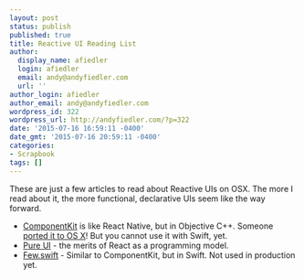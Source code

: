 ```yaml
---
layout: post
status: publish
published: true
title: Reactive UI Reading List
author:
  display_name: afiedler
  login: afiedler
  email: andy@andyfiedler.com
  url: ''
author_login: afiedler
author_email: andy@andyfiedler.com
wordpress_id: 322
wordpress_url: http://andyfiedler.com/?p=322
date: '2015-07-16 16:59:11 -0400'
date_gmt: '2015-07-16 20:59:11 -0400'
categories:
- Scrapbook
tags: []
---
```

These are just a few articles to read about Reactive UIs on OSX. The more I read about it, the more functional, declarative UIs seem like the way forward.

<ul>
	<li><a href="http://componentkit.org/">ComponentKit</a> is like React Native, but in Objective C++. Someone <a href="https://github.com/darknoon/componentkitx">ported it to OS X</a>! But you cannot use it with Swift, yet.</li>
	<li><a href="http://rauchg.com/2015/pure-ui/">Pure UI</a> - the merits of React as a programming model.</li>
	<li><a href="https://github.com/joshaber/Few.swift">Few.swift</a> - Similar to ComponentKit, but in Swift. Not used in production yet.</li>
</ul>
